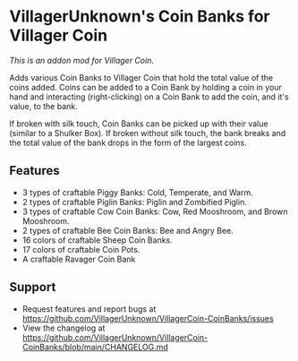 # VillagerUnknown's Coin Banks for Villager Coin

_This is an addon mod for Villager Coin._

Adds various Coin Banks to Villager Coin that hold the total value of the coins added. 
Coins can be added to a Coin Bank by holding a coin in your hand and interacting (right-clicking) on a Coin Bank to add the coin, and it's value, to the bank.

If broken with silk touch, Coin Banks can be picked up with their value (similar to a Shulker Box). 
If broken without silk touch, the bank breaks and the total value of the bank drops in the form of the largest coins.

## Features

* 3 types of craftable Piggy Banks: Cold, Temperate, and Warm.
* 2 types of craftable Piglin Banks: Piglin and Zombified Piglin.
* 3 types of craftable Cow Coin Banks: Cow, Red Mooshroom, and Brown Mooshroom.
* 2 types of craftable Bee Coin Banks: Bee and Angry Bee.
* 16 colors of craftable Sheep Coin Banks.
* 17 colors of craftable Coin Pots.
* A craftable Ravager Coin Bank

## Support

* Request features and report bugs at https://github.com/VillagerUnknown/VillagerCoin-CoinBanks/issues
* View the changelog at https://github.com/VillagerUnknown/VillagerCoin-CoinBanks/blob/main/CHANGELOG.md